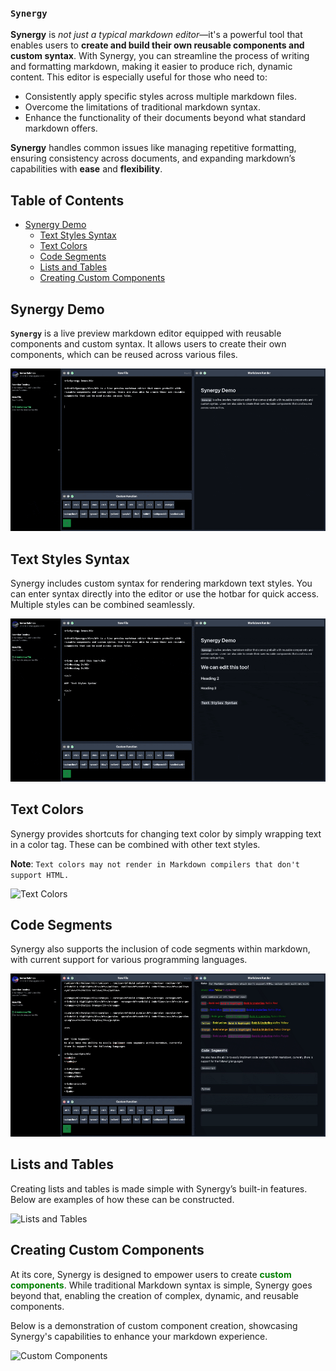 ### `Synergy`

**Synergy** is *not just a typical markdown editor*—it's a powerful tool that enables users to **create and build their own reusable components and custom syntax**. With Synergy, you can streamline the process of writing and formatting markdown, making it easier to produce rich, dynamic content. This editor is especially useful for those who need to:

- Consistently apply specific styles across multiple markdown files.
- Overcome the limitations of traditional markdown syntax.
- Enhance the functionality of their documents beyond what standard markdown offers.

**Synergy** handles common issues like managing repetitive formatting, ensuring consistency across documents, and expanding markdown’s capabilities with **ease** and **flexibility**.
## Table of Contents
- [Synergy Demo](#synergy-demo)
  - [Text Styles Syntax](#text-styles-syntax)
  - [Text Colors](#text-colors)
  - [Code Segments](#code-segments)
  - [Lists and Tables](#lists-and-tables)
  - [Creating Custom Components](#creating-custom-components)



## Synergy Demo

**`Synergy`** is a live preview markdown editor equipped with reusable components and custom syntax. It allows users to create their own components, which can be reused across various files.

![Synergy Hotbar](https://github.com/imranrehman-it/synergy/blob/main/public/hotbar.gif)

## Text Styles Syntax
Synergy includes custom syntax for rendering markdown text styles. You can enter syntax directly into the editor or use the hotbar for quick access. Multiple styles can be combined seamlessly.

![Text Styles](https://github.com/imranrehman-it/synergy/blob/main/public/textstyles.gif)

## Text Colors
Synergy provides shortcuts for changing text color by simply wrapping text in a color tag. These can be combined with other text styles.

**Note**: `Text colors may not render in Markdown compilers that don't support HTML.`

![Text Colors](https://github.com/imranrehman-it/synergy/blob/main/public/textcolours.gif)

## Code Segments
Synergy also supports the inclusion of code segments within markdown, with current support for various programming languages.

![Code Segments](https://github.com/imranrehman-it/synergy/blob/main/public/codesegments.gif)

## Lists and Tables
Creating lists and tables is made simple with Synergy’s built-in features. Below are examples of how these can be constructed.

![Lists and Tables](https://github.com/imranrehman-it/synergy/blob/main/public/tablesandlists.gif)

## Creating Custom Components
At its core, Synergy is designed to empower users to create <span style="color:green">**custom components**</span>. While traditional Markdown syntax is simple, Synergy goes beyond that, enabling the creation of complex, dynamic, and reusable components.

Below is a demonstration of custom component creation, showcasing Synergy's capabilities to enhance your markdown experience.

![Custom Components](https://github.com/imranrehman-it/synergy/blob/main/public/customcomponent.gif)
